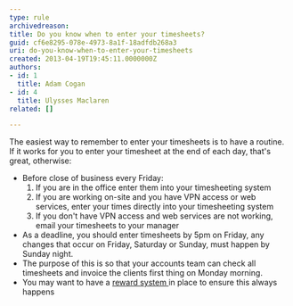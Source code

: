 ```yaml
---
type: rule
archivedreason: 
title: Do you know when to enter your timesheets?
guid: cf6e8295-078e-4973-8a1f-18adfdb268a3
uri: do-you-know-when-to-enter-your-timesheets
created: 2013-04-19T19:45:11.0000000Z
authors:
- id: 1
  title: Adam Cogan
- id: 4
  title: Ulysses Maclaren
related: []

---
```



<p>The easiest way to remember to enter your timesheets is to have a routine. If it works for you to enter your timesheet at the end of each day, that's great, otherwise&#58;</p><ul><li>Before close of business every Friday&#58; 
      <ol><li>If you are in the office enter them into your timesheeting system</li><li>If you are working on-site and you have VPN access or web services, enter your times directly into your timesheeting system</li><li>If you don't have VPN access and web services are not working, email your timesheets to your manager</li></ol></li>
   <li>As a deadline, you should enter timesheets&#160;by 5pm on Friday, any changes that occur on Friday, Saturday or Sunday, must happen by Sunday night.</li><li>The purpose of this is so that your accounts team can check all timesheets and invoice the clients first thing on Monday morning.</li><li>You may want to have a <a href="/Management/Rules-to-Better-Timesheets/Pages/reward-your-employees-for-doing-their-timesheets.aspx">reward system </a>in place to ensure this always happens</li></ul>
<br><excerpt class='endintro'></excerpt><br>



